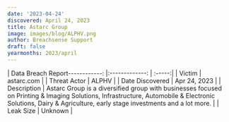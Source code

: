 ```yaml
---
date: '2023-04-24'
discovered: April 24, 2023
title: Astarc Group
image: images/blog/ALPHV.png
author: Breachsense Support
draft: false
yearmonths: 2023/april
---
```


| Data Breach Report------------:     |:-------------:    | :-----:|
| Victim      | astarc.com      | 
| Threat Actor      | ALPHV      | 
| Date Discovered      | Apr 24, 2023      | 
| Description      | Astarc Group is a diversified group with businesses focused on Printing & Imaging Solutions, Infrastructure, Automobile & Electronic Solutions, Dairy & Agriculture, early stage investments and a lot more.      | 
| Leak Size      | Unknown      | 


